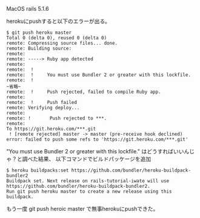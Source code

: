 MacOS
rails 5.1.6

herokuにpushすると以下のエラーが出る。

```terminal
$ git push heroku master
Total 0 (delta 0), reused 0 (delta 0)
remote: Compressing source files... done.
remote: Building source:
remote:
remote: -----> Ruby app detected
remote:
remote:  !
remote:  !     You must use Bundler 2 or greater with this lockfile.
remote:  !
~省略~
remote:  !     Push rejected, failed to compile Ruby app.
remote:
remote:  !     Push failed
remote: Verifying deploy...
remote:
remote: !       Push rejected to ***.
remote:
To https://git.heroku.com/***.git
 ! [remote rejected] master -> master (pre-receive hook declined)
error: failed to push some refs to 'https://git.heroku.com/***.git'
```

"You must use Bundler 2 or greater with this lockfile."
はどうすればいいんじゃ？と調べた結果、
以下コマンドでビルドパッケージを追加

```terminal
$ heroku buildpacks:set https://github.com/bundler/heroku-buildpack-bundler2
Buildpack set. Next release on rails-tutorial-iwato will use https://github.com/bundler/heroku-buildpack-bundler2.
Run git push heroku master to create a new release using this buildpack.
```

もう一度
git push heroic master
で無事herokuにpushできた。
